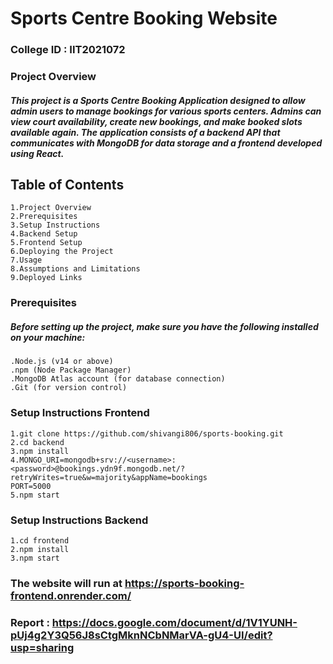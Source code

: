 # Sports Centre Booking Website

### College ID : IIT2021072

### Project Overview
##### This project is a Sports Centre Booking Application designed to allow admin users to manage bookings for various sports centers. Admins can view court availability, create new bookings, and make booked slots available again. The application consists of a backend API that communicates with MongoDB for data storage and a frontend developed using React.

## Table of Contents
    1.Project Overview
    2.Prerequisites
    3.Setup Instructions
    4.Backend Setup
    5.Frontend Setup
    6.Deploying the Project
    7.Usage
    8.Assumptions and Limitations
    9.Deployed Links
### Prerequisites
##### Before setting up the project, make sure you have the following installed on your machine:

    .Node.js (v14 or above)
    .npm (Node Package Manager)
    .MongoDB Atlas account (for database connection)
    .Git (for version control)

### Setup Instructions Frontend
    1.git clone https://github.com/shivangi806/sports-booking.git
    2.cd backend
    3.npm install
    4.MONGO_URI=mongodb+srv://<username>:<password>@bookings.ydn9f.mongodb.net/?retryWrites=true&w=majority&appName=bookings
    PORT=5000
    5.npm start

### Setup Instructions Backend
    1.cd frontend
    2.npm install
    3.npm start

### The website will run at https://sports-booking-frontend.onrender.com/
### Report : https://docs.google.com/document/d/1V1YUNH-pUj4g2Y3Q56J8sCtgMknNCbNMarVA-gU4-UI/edit?usp=sharing



